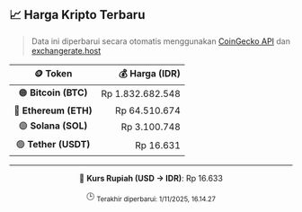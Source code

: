 

<!-- HARGA_KRIPTO -->
## 📈 Harga Kripto Terbaru

> Data ini diperbarui secara otomatis menggunakan [CoinGecko API](https://www.coingecko.com/) dan [exchangerate.host](https://exchangerate.host/)

<div align="center">

| 🪙 Token | 💰 Harga (IDR) |
|:------:|---------------:|
| 🟠 **Bitcoin (BTC)**   | Rp 1.832.682.548 |
| 🔵 **Ethereum (ETH)**  | Rp 64.510.674 |
| 🟣 **Solana (SOL)**    | Rp 3.100.748 |
| 🟢 **Tether (USDT)**   | Rp 16.631 |

---

💱 **Kurs Rupiah (USD → IDR)**: Rp 16.633

🕒 <sub>Terakhir diperbarui: 1/11/2025, 16.14.27</sub>

</div>
<!-- /HARGA_KRIPTO -->